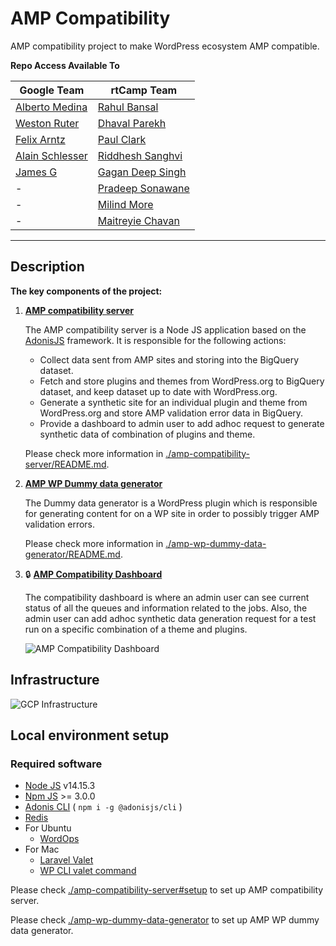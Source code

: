 # AMP Compatibility

AMP compatibility project to make WordPress ecosystem AMP compatible.

**Repo Access Available To**

| Google Team       | rtCamp Team        |
|-------------------|--------------------|
| [Alberto Medina]  | [Rahul Bansal]     |
| [Weston Ruter]    | [Dhaval Parekh]    |
| [Felix Arntz]     | [Paul Clark]       |
| [Alain Schlesser] | [Riddhesh Sanghvi] |
| [James G]         | [Gagan Deep Singh] |
| -                 | [Pradeep Sonawane] |
| -                 | [Milind More]      |
| -                 | [Maitreyie Chavan] |

---

## Description

**The key components of the project:**

1.  **[AMP compatibility server]** 

    The AMP compatibility server is a Node JS application based on the [AdonisJS] framework. It is responsible for the following actions:

    - Collect data sent from AMP sites and storing into the BigQuery dataset.
    - Fetch and store plugins and themes from WordPress.org to BigQuery dataset, and keep dataset up to date with WordPress.org.
    - Generate a synthetic site for an individual plugin and theme from WordPress.org and store AMP validation error data in BigQuery.
    - Provide a dashboard to admin user to add adhoc request to generate synthetic data of combination of plugins and theme.

    Please check more information in [./amp-compatibility-server/README.md](./amp-compatibility-server/README.md).


2.  **[AMP WP Dummy data generator]** 

    The Dummy data generator is a WordPress plugin which is responsible for generating content for on a WP site in order to possibly trigger AMP validation errors.

    Please check more information in [./amp-wp-dummy-data-generator/README.md](./amp-wp-dummy-data-generator/README.md).

3.  🔒 **[AMP Compatibility Dashboard]**

    The compatibility dashboard is where an admin user can see current status of all the queues and information related to the jobs. Also, the admin user can add adhoc synthetic data generation request for a test run on a specific combination of a theme and plugins.

    ![AMP Compatibility Dashboard](https://user-images.githubusercontent.com/8168027/119304345-c0209d80-bc84-11eb-840f-e31fa8dd0e9f.png)


## Infrastructure

![GCP Infrastructure](https://user-images.githubusercontent.com/8168027/108815329-47a13680-75da-11eb-8e29-8e4432413e1f.jpg)


## Local environment setup

### Required software
- [Node JS](https://nodejs.org/) v14.15.3
- [Npm JS](https://www.npmjs.com/) >= 3.0.0
- [Adonis CLI](https://adonisjs.com/docs/4.1/about) ( `npm i -g @adonisjs/cli` )
- [Redis](https://redis.io/)
- For Ubuntu
    - [WordOps](https://wordops.net/)
- For Mac
    - [Laravel Valet](https://laravel.com/docs/8.x/valet)
    - [WP CLI valet command](https://github.com/aaemnnosttv/wp-cli-valet-command#installing) 

Please check [./amp-compatibility-server#setup](./amp-compatibility-server#setup) to set up AMP compatibility server.

Please check [./amp-wp-dummy-data-generator](./amp-wp-dummy-data-generator) to set up AMP WP dummy data generator.

[AMP compatibility server]: ./amp-compatibility-server/README.md
[AMP WP Dummy data generator]: ./amp-wp-dummy-data-generator/README.md
[Google]: https://profiles.wordpress.org/google
[rtCamp]: https://github.com/rtCamp/
[Alberto Medina]: https://github.com/amedina
[Rahul Bansal]: https://github.com/rahul286
[Weston Ruter]: https://github.com/westonruter
[Felix Arntz]: https://github.com/felixarntz
[Alain Schlesser]: https://github.com/schlessera
[James G]: https://github.com/jamesozzie
[Paul Clark]: https://github.com/pdclark
[Riddhesh Sanghvi]: https://github.com/mrrobot47
[Gagan Deep Singh]: https://github.com/gagan0123
[Dhaval Parekh]: https://github.com/dhaval-parekh
[Maitreyie Chavan]: https://github.com/maitreyie-chavan
[Milind More]: https://github.com/milindmore22
[Pradeep Sonawane]: https://github.com/pradeep910
[AdonisJS]: https://adonisjs.com/docs/4.1/about
[Reporting dashboard]: https://datastudio.google.com/reporting/33e24fa4-a3e3-49ff-b2e1-8ba235a7424f/page/eCjyB
[AMP Compatibility Dashboard]: https://rich-torus-221321.ue.r.appspot.com/
